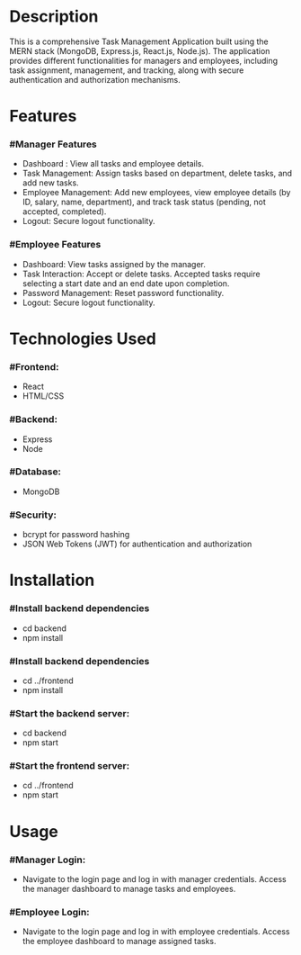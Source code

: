 <h1>Description</h1>

<p>This is a comprehensive Task Management Application built using the MERN stack (MongoDB, Express.js, React.js, Node.js). The application provides different functionalities for managers and employees, including task assignment, management, and tracking, along with secure authentication and authorization mechanisms.
</p>

<h1>Features</h1>

<h3>#Manager Features</h3>
<ul>
  <li>Dashboard : View all tasks and employee details.</li>
  <li>Task Management: Assign tasks based on department, delete tasks, and add new tasks.</li>
  <li>Employee Management: Add new employees, view employee details (by ID, salary, name, department), and track task status (pending, not accepted, completed).</li>
  <li>Logout: Secure logout functionality.</li>
</ul>

<h3>#Employee Features</h3>
<ul>
  <li>Dashboard: View tasks assigned by the manager.</li>
  <li>Task Interaction: Accept or delete tasks. Accepted tasks require selecting a start date and an end date upon completion.</li>
  <li>Password Management: Reset password functionality.</li>
  <li>Logout: Secure logout functionality.</li>
</ul>
<h1>Technologies Used</h1>
<h3>#Frontend:</h3>
<ul>
  <li>React</li>
  <li>HTML/CSS</li>
</ul>

<h3>#Backend:</h3>
<ul>
  <li>Express</li>
  <li>Node</li>
</ul>

<h3>#Database:</h3>
<ul>
  <li>MongoDB</li>
</ul>

<h3>#Security:</h3>
<ul>
  <li>bcrypt for password hashing</li>
  <li>JSON Web Tokens (JWT) for authentication and authorization</li>
</ul>

<h1>Installation</h1>

<h3>#Install backend dependencies</h3>
<ul>
  <li>cd backend</li>
  <li>npm install</li>
</ul>

<h3>#Install backend dependencies</h3>
<ul>
  <li>cd ../frontend</li>
  <li>npm install</li>
</ul>

<h3>#Start the backend server:</h3>
<ul>
  <li>cd backend</li>
  <li>npm start</li>
</ul>

<h3>#Start the frontend server:</h3>
<ul>
  <li>cd ../frontend</li>
  <li>npm start</li>
</ul>

<h1>Usage</h1>
<h3>#Manager Login:</h3>
<ul>
  <li>Navigate to the login page and log in with manager credentials.
Access the manager dashboard to manage tasks and employees.</li>
</ul>

<h3>#Employee Login:</h3>
<ul>
  <li>Navigate to the login page and log in with employee credentials.
Access the employee dashboard to manage assigned tasks.</li>
</ul>

